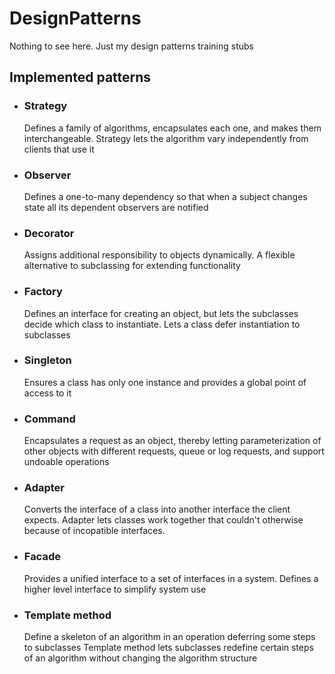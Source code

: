 DesignPatterns
==============

Nothing to see here. Just my design patterns training stubs

<h2> Implemented patterns </h2>
<ul>
  <li>
    <h3>Strategy</h3>
    <p>
      Defines a family of algorithms,
      encapsulates each one, and makes them interchangeable.
      Strategy lets the algorithm vary independently from clients that use it
    </p>
  </li>
  <li>
    <h3> Observer </h3>
    <p>
      Defines a one-to-many dependency so that when a subject 
      changes state all its dependent observers are notified
    </p>
    
  </li>
  <li>
    <h3> Decorator </h3>
    <p>
      Assigns additional responsibility to objects dynamically.
      A flexible alternative to subclassing for extending functionality
    </p>
  </li>
<li>
    <h3> Factory </h3>
    <p>
       Defines an interface for creating an object, 
       but lets the subclasses decide which class to instantiate.
       Lets a class defer instantiation to subclasses
    </p>
  </li>
<li>
    <h3> Singleton </h3>
    <p>
       Ensures a class has only one instance and 
       provides a global point of access to it
    </p>
</li>
<li>
    <h3> Command </h3>
    <p>
       Encapsulates a request as an object, thereby letting parameterization of other objects with different requests, queue or log requests, and support undoable operations
    </p>
</li>
<li>
    <h3> Adapter </h3>
    <p>
      Converts the interface of a class into another interface the client expects. Adapter lets classes work together that couldn't otherwise because of incopatible interfaces.
    </p>
</li>
<li>
    <h3> Facade </h3>
    <p>
      Provides a unified interface to a set of interfaces in a system.
      Defines a higher level interface to simplify system use
    </p>
</li>
<li>
    <h3> Template method </h3>
    <p>
      Define a skeleton of an algorithm in an operation deferring some steps to subclasses
      Template method lets subclasses redefine certain steps of an algorithm without changing the algorithm structure
    </p>
</li>
</ul>
